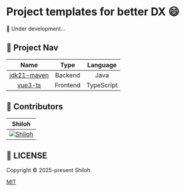 # Project templates for better DX 😄

🚧 Under development...

## 🚀 Project Nav

|                   Name                    |   Type   |  Language  |
|:-----------------------------------------:|:--------:|:----------:|
| [jdk21-maven](./backend/java/jdk21-maven) | Backend  |    Java    |
|     [vue3-ts](./frontend/vue/vue3-ts)     | Frontend | TypeScript | 

## 💪 Contributors

|                                             Shiloh                                              |
|:-----------------------------------------------------------------------------------------------:|
| [![Shiloh](https://avatars.githubusercontent.com/u/46670399?v=4)](https://github.com/shilohooo) |

## 🔖 LICENSE

Copyright © 2025-present Shiloh

[MIT](./LICENSE)
